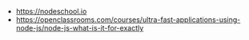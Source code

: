 
- https://nodeschool.io
- https://openclassrooms.com/courses/ultra-fast-applications-using-node-js/node-js-what-is-it-for-exactly
